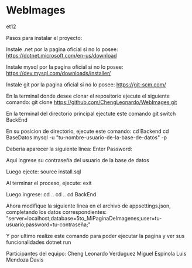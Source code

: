 # WebImages
et12

Pasos para instalar el proyecto:

Instale .net por la pagina oficial si no lo posee:
https://dotnet.microsoft.com/en-us/download

Instale mysql por la pagina oficial si no lo posee:
https://dev.mysql.com/downloads/installer/

Instale git por la pagina oficial si no lo posee:
https://git-scm.com/

En la terminal donde desee clonar el repositorio ejecute el siguiente comando:
git clone https://github.com/ChengLeonardo/WebImages.git

En la terminal del directorio principal ejectute este comando 
git switch BackEnd

En su posicion de directorio, ejecute este comando:
cd Backend
cd BaseDatos
mysql -u "tu-nombre-usuario-de-la-base-de-datos" -p

Deberia aparecer la siguiente linea:
Enter Password:

Aqui ingrese su contraseña del usuario de la base de datos

Luego ejecte:
source install.sql

Al terminar el proceso, ejecute:
exit

Luego ingrese:
cd ..
cd ..
cd BackEnd 

Ahora modifique la siguiente linea en el archivo de appsettings.json, completando los datos correspondientes:
"server=localhost;database=5to_MiPaginaDeImagenes;user=tu-usuario;password=tu-contraseña;"

Y por ultimo realize este comando para poder ejecutar la pagina y ver sus funcionalidades
dotnet run

Participantes del equipo:
Cheng Leonardo
Verduguez Miguel
Espinola Luis
Mendoza Davis

